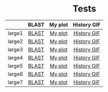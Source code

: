 <h1 align="center">Tests</h1>

||BLAST|My plot|History GIF
:-:|:-:|:-:|:-:
large1|[BLAST](https://raw.githubusercontent.com/npanuhin/BIOCAD_BWA/master/tests/large1/BLAST.png "View image")|[My plot](https://raw.githubusercontent.com/npanuhin/BIOCAD_BWA/master/tests/large1/sam_analyze.png "View image")|[History GIF](https://raw.githubusercontent.com/npanuhin/BIOCAD_BWA/master/tests/large1/history.gif "View GIF")
large2|[BLAST](https://raw.githubusercontent.com/npanuhin/BIOCAD_BWA/master/tests/large2/BLAST.png "View image")|[My plot](https://raw.githubusercontent.com/npanuhin/BIOCAD_BWA/master/tests/large2/sam_analyze.png "View image")|[History GIF](https://raw.githubusercontent.com/npanuhin/BIOCAD_BWA/master/tests/large2/history.gif "View GIF")
large3|[BLAST](https://raw.githubusercontent.com/npanuhin/BIOCAD_BWA/master/tests/large3/BLAST.png "View image")|[My plot](https://raw.githubusercontent.com/npanuhin/BIOCAD_BWA/master/tests/large3/sam_analyze.png "View image")|[History GIF](https://raw.githubusercontent.com/npanuhin/BIOCAD_BWA/master/tests/large3/history.gif "View GIF")
large4|[BLAST](https://raw.githubusercontent.com/npanuhin/BIOCAD_BWA/master/tests/large4/BLAST.png "View image")|[My plot](https://raw.githubusercontent.com/npanuhin/BIOCAD_BWA/master/tests/large4/sam_analyze.png "View image")|[History GIF](https://raw.githubusercontent.com/npanuhin/BIOCAD_BWA/master/tests/large4/history.gif "View GIF")
large5|[BLAST](https://raw.githubusercontent.com/npanuhin/BIOCAD_BWA/master/tests/large5/BLAST.png "View image")|[My plot](https://raw.githubusercontent.com/npanuhin/BIOCAD_BWA/master/tests/large5/sam_analyze.png "View image")|[History GIF](https://raw.githubusercontent.com/npanuhin/BIOCAD_BWA/master/tests/large5/history.gif "View GIF")
large6|[BLAST](https://raw.githubusercontent.com/npanuhin/BIOCAD_BWA/master/tests/large6/BLAST.png "View image")|[My plot](https://raw.githubusercontent.com/npanuhin/BIOCAD_BWA/master/tests/large6/sam_analyze.png "View image")|[History GIF](https://raw.githubusercontent.com/npanuhin/BIOCAD_BWA/master/tests/large6/history.gif "View GIF")
large7|[BLAST](https://raw.githubusercontent.com/npanuhin/BIOCAD_BWA/master/tests/large7/BLAST.png "View image")|[My plot](https://raw.githubusercontent.com/npanuhin/BIOCAD_BWA/master/tests/large7/sam_analyze.png "View image")|[History GIF](https://raw.githubusercontent.com/npanuhin/BIOCAD_BWA/master/tests/large7/history.gif "View GIF")
